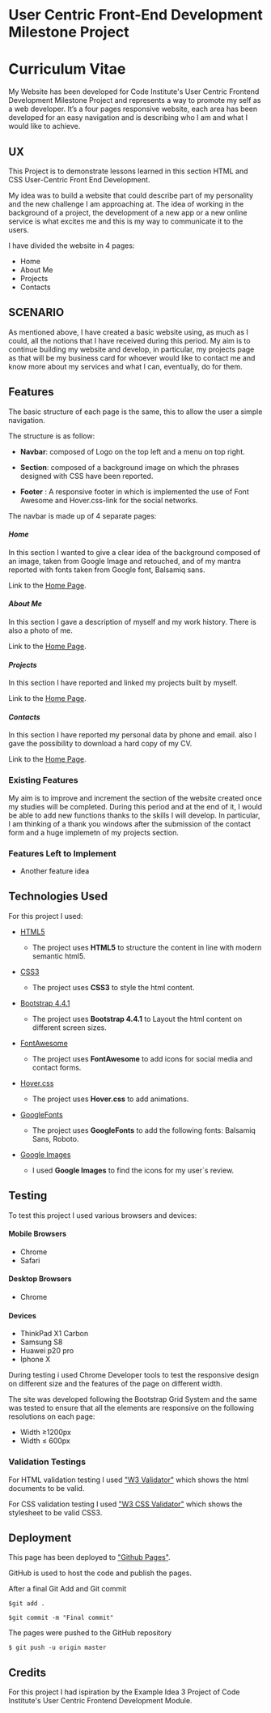 # User Centric Front-End Development Milestone Project

# Curriculum Vitae

My Website has been developed for Code Institute's User Centric Frontend Development Milestone Project and represents a way to promote my self as a web developer. It’s a four pages responsive website, each area has been developed for an easy navigation and is describing who I am and what I would like to achieve. 
 
## UX
 
This Project is to demonstrate lessons learned in this section HTML and CSS User-Centric Front End Development.

My idea was to build a website that could describe part of my personality and the new challenge I am approaching at. The idea of working in the background of a project, the development of a new app or a new online service is what excites me and this is my way to communicate it to the users. 

I have divided the website in 4 pages:

* Home
* About Me
* Projects
* Contacts

## SCENARIO

As mentioned above, I have created a basic website using, as much as I could, all the notions that I have received during this period. My aim is to continue building my website and develop, in particular, my projects page as that will be my business card for whoever would like to contact me and know more about my services and what I can, eventually, do for them. 

## Features

The basic structure of each page is the same, this to allow the user a simple navigation.

The structure is as follow:

* **Navbar**: composed of Logo on the top left and a menu on top right.

* **Section**: composed of a background image on which the phrases designed with CSS have been reported.

* **Footer** : A responsive footer in which is implemented the use of Font Awesome and Hover.css-link for the social networks.
 
The navbar is made up of 4 separate pages:

#### _Home_

In this section I wanted to give a clear idea of the background composed of an image, taken from Google Image and retouched, and of my mantra reported with fonts taken from Google font, Balsamiq sans.

Link to the [Home Page](https://salvobevi.github.io/First_Milestone-My_CV/).

#### _About Me_

In this section I gave a description of myself and my work history. There is also a photo of me.

Link to the [Home Page](https://salvobevi.github.io/First_Milestone-My_CV/aboutme.html).

#### _Projects_

In this section I have reported and linked my projects built by myself.

Link to the [Home Page](https://salvobevi.github.io/First_Milestone-My_CV/projects.html).

#### _Contacts_

In this section I have reported my personal data by phone and email. also I gave the possibility to download a hard copy of my CV.

Link to the [Home Page](https://salvobevi.github.io/First_Milestone-My_CV/contacts.html).

### Existing Features

My aim is to improve and increment the section of the website created once my studies will be completed. During this period and at the end of it, I would be able to add new functions thanks to the skills I will develop. In particular, I am thinking of a thank you windows after the submission of the contact form and a huge implemetn of my projects section. 

### Features Left to Implement

- Another feature idea

## Technologies Used

For this project I used:

- [HTML5]( https://en.wikipedia.org/wiki/HTML5)
    - The project uses **HTML5** to structure the content in line with modern semantic html5.
 
- [CSS3](https://en.wikipedia.org/wiki/Cascading_Style_Sheets#CSS_3)
    - The project uses **CSS3** to style the html content.

- [Bootstrap 4.4.1](https://getbootstrap.com/docs/4.1/)
    - The project uses **Bootstrap 4.4.1** to Layout the html content on different screen sizes.

- [FontAwesome](https://fontawesome.com/)
    - The project uses **FontAwesome** to add icons for social media and contact forms.

- [Hover.css](http://ianlunn.github.io/Hover/)
    - The project uses **Hover.css** to add animations.     

- [GoogleFonts](https://fonts.google.com/)
    - The project uses **GoogleFonts** to add the following fonts: Balsamiq Sans, Roboto.

- [Google Images](https://www.google.com/imghp?hl=en)
    - I used **Google Images** to find the icons for my user`s review.

## Testing

To test this project I used various browsers and devices:

#### Mobile Browsers
* Chrome
* Safari

#### Desktop Browsers
* Chrome

#### Devices
* ThinkPad X1 Carbon
* Samsung S8
* Huawei p20 pro
* Iphone X

During testing i used Chrome Developer tools to test the responsive design on different size and the features of the page on different width.

The site was developed following the Bootstrap Grid System and the same was tested to ensure that all the elements are responsive on the following resolutions on each page:

- Width ≥1200px
- Width ≤ 600px

### Validation Testings

For HTML validation testing I used ["W3 Validator"](https://validator.w3.org/nu/?doc=https%3A%2F%2Fgello94.github.io%2Ffirst-milestone-antonio%2F) which shows the html documents to be valid.

For CSS validation testing I used ["W3 CSS Validator"](http://jigsaw.w3.org/css-validator/validator?uri=https%3A%2F%2Fgello94.github.io%2Ffirst-milestone-antonio%2F&profile=css3svg&usermedium=all&warning=1&vextwarning=&lang=it) which shows the stylesheet to be valid CSS3.

## Deployment

This page has been deployed to ["Github Pages"](https://salvobevi.github.io/First_Milestone-My_CV/).

GitHub is used to host the code and publish the pages.

After a final Git Add and Git commit

`$git add .`

`$git commit -m "Final commit"`

The pages were pushed to the GitHub repository

`$ git push -u origin master`

## Credits

For this project I had ispiration by the Example Idea 3 Project of Code Institute's User Centric Frontend Development Module.


